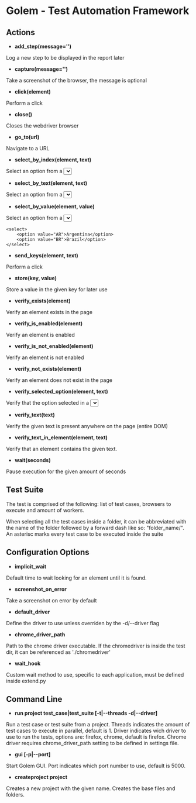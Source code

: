Golem - Test Automation Framework
==================================================


Actions
--------------------------------------


- **add_step(message='')**

Log a new step to be displayed in the report later

- **capture(message='')**

Take a screenshot of the browser, the message is optional

 - **click(element)**

Perform a click

- **close()**

Closes the webdriver browser

 - **go_to(url)**

Navigate to a URL

- **select_by_index(element, text)**

Select an option from a <select> by the index of the option

- **select_by_text(element, text)**

Select an option from a <select> by the option text

- **select_by_value(element, value)**

Select an option from a <select> by the option value. For example:
```
<select>
    <option value="AR">Argentina</option>
    <option value="BR">Brazil</option>
</select>
```

- **send_keys(element, text)**

Perform a click

- **store(key, value)**

Store a value in the given key for later use

- **verify_exists(element)**

Verify an element exists in the page

- **verify_is_enabled(element)**

Verify an element is enabled

- **verify_is_not_enabled(element)**

Verify an element is not enabled

- **verify_not_exists(element)**

Verify an element does not exist in the page

- **verify_selected_option(element, text)**

Verify that the option selected in a <select> is the one given (by the option text)

- **verify_text(text)**

Verify the given text is present anywhere on the page (entire DOM)

- **verify_text_in_element(element, text)**

Verify that an element contains the given text.

- **wait(seconds)**

Pause execution for the given amount of seconds


Test Suite
--------------------------------------

The test is comprised of the following: list of test cases, browsers to execute and amount of workers.

When selecting all the test cases inside a folder, it can be abbreviated with the name of the folder followed by a forward dash like so: "folder_name/". An asterisc marks every test case to be executed inside the suite




Configuration Options
--------------------------------------

- **implicit_wait**

Default time to wait looking for an element until it is found.

- **screenshot_on_error**

Take a screenshot on error by default

- **default_driver**

Define the driver to use unless overriden by the -d/--driver flag

- **chrome_driver_path**

Path to the chrome driver executable. If the chromedriver is inside the test dir, it can be referenced as './chromedriver'

- **wait_hook**

Custom wait method to use, specific to each application, must be defined inside extend.py


Command Line
--------------------------------------

- **run project test_case|test_suite [-t|--threads -d|--driver]**

Run a test case or test suite from a project. Threads indicates the amount of test cases to execute in parallel, default is 1. Driver indicates wich driver to use to run the tests, options are: firefox, chrome, default is firefox. Chrome driver requires chrome_driver_path setting to be defined in settings file.

- **gui [-p|--port]**

Start Golem GUI. Port indicates which port number to use, default is 5000.

- **createproject project**

Creates a new project with the given name. Creates the base files and folders.